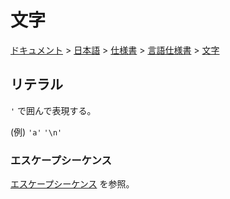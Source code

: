 # 文字

[ドキュメント](../../../../index.md) > [日本語](../../../index.md) > [仕様書](../../index.md) > [言語仕様書](../index.md) > [文字](./index.md)

## リテラル

`'` で囲んで表現する。

(例) `'a'` `'\n'`

### エスケープシーケンス

[エスケープシーケンス](../escseq/index.md) を参照。

